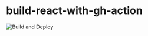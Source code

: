 # build-react-with-gh-action
![Build and Deploy](https://github.com/p208p2002/build-react-with-gh-action/workflows/Build%20and%20Deploy/badge.svg)